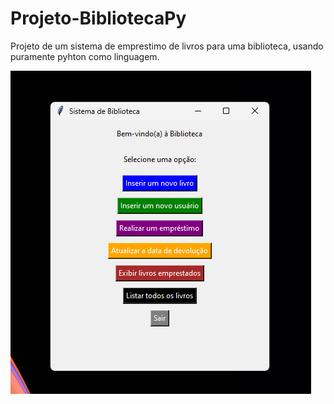 # Projeto-BibliotecaPy

Projeto de um sistema de emprestimo de livros para uma biblioteca, usando puramente pyhton como linguagem.

![Imagem do programa em execução](PJRAD.png)
